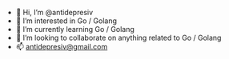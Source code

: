 - 👋 Hi, I’m @antidepresiv
- 👀 I’m interested in Go / Golang
- 🌱 I’m currently learning Go / Golang
- 💞️ I’m looking to collaborate on anything related to Go / Golang
- 📫 antidepresiv@gmail.com

<!---
antidepresiv/antidepresiv is a ✨ special ✨ repository because its `README.md` (this file) appears on your GitHub profile.
You can click the Preview link to take a look at your changes.
--->
